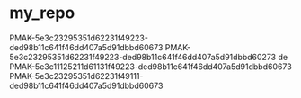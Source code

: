 # my_repo
PMAK-5e3c23295351d62231f49223-ded98b11c641f46dd407a5d91dbbd60673
PMAK-5e3c23295351d62231f49223-ded98b11c641f46dd407a5d91dbbd60273
de
PMAK-5e3c11125211d61131f49223-ded98b11c641f46dd407a5d91dbbd60673
PMAK-5e3c23295351d62231f49111-ded98b11c641f46dd407a5d91dbbd60673
